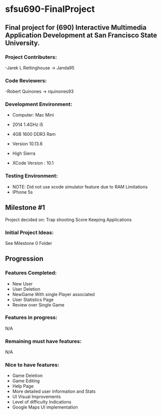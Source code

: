 # sfsu690-FinalProject
## Final project for (690) Interactive Multimedia Application Development at San Francisco State University. 

### Project Contributers:
-Jarek L Rettinghouse -> Janda95

### Code Reviewers:
-Robert Quinones -> rquinones93

### Development Environment:
- Computer: Mac Mini 
- 2014 1.4GHz i5
- 4GB 1600 DDR3 Ram
- Version 10.13.6 
- High Sierra

- XCode Version : 10.1

### Testing Environment:
- NOTE: Did not use xcode simulator feature due to RAM Limitations
- IPhone 5s


## Milestone #1
Project decided on: Trap shooting Score Keeping Applications

### Initial Project Ideas:
See Milestone 0 Folder


## Progression

### Features Completed:
- New User
- User Deletion
- NewGame With single Player associated
- User Statistics Page
- Review over Single Game

### Features in progress:
N/A

### Remaining must have features:
N/A

### Nice to have features:
- Game Deletion
- Game Editing
- Help Page
- More detailed user information and Stats
- UI Visual Improvements
- Level of difficulty Indications
- Google Maps UI implementation
